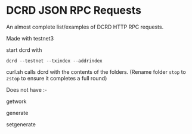 # DCRD JSON RPC Requests
An almost complete list/examples of DCRD HTTP RPC requests.

Made with testnet3

start dcrd with 

`dcrd --testnet --txindex --addrindex`


curl.sh calls dcrd with the contents of the folders. (Rename folder `stop` to `zstop` to ensure it completes a full round)



Does not have :-

getwork

generate

setgenerate
